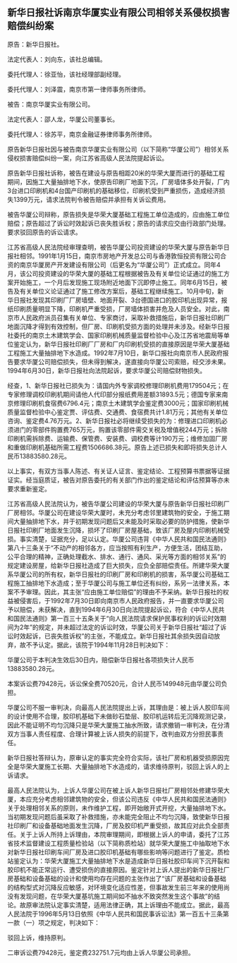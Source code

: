## 新华日报社诉南京华厦实业有限公司相邻关系侵权损害赔偿纠纷案

原告：新华日报社。

法定代表人：刘向东，该社总编辑。

委托代理人：徐亚怡，该社经理部副经理。

委托代理人：刘泽震，南京市第一律师事务所律师。

被告：南京华厦实业有限公司。

法定代表人：邵人龙，华厦公司董事长。

委托代理人：徐苏平，南京金融证券律师事务所律师。

原告新华日报社因与被告南京华厦实业有限公司（以下简称“华厦公司”）相邻关系侵权损害赔偿纠纷一案，向江苏省高级人民法院提起诉讼。

原告新华日报社诉称，被告在建设与原告相距20米的华荣大厦而进行的基础工程期间，因施工大量抽排地下水，使原告印刷厂地面下沉，厂房墙体多处开裂，厂内3台进口印刷机和4台国产印刷机的基础移位，印刷机受到严重损伤，造成经济损失1399万元，请求法院判令被告赔偿并承担有关诉讼费用。

被告华厦公司辩称，原告损失是华荣大厦基础工程施工单位造成的，应由施工单位赔偿；原告超过了诉讼时效起诉已丧失胜诉权；原告的请求应交由行政部门处理。要求驳回原告的诉讼请求。

江苏省高级人民法院经审理查明，被告华厦公司投资建设的华荣大厦与原告新华日报社相邻。1991年1月15日，南京市房地产开发总公司与香港敦恒投资有限公司合资的南京华厦房产开发建设有限公司（后更名为“华厦公司”）正式成立。同年4月，该公司投资建设的华荣大厦的基础工程根据被告及有关单位论证通过的施工方案开始施工，一个月后发现施工现场附近地面下沉即停止施工。同年6月15日，被告及有关单位义论证通过了施工修改方案后，基础工程继续施工。10月中旬，新华日报社发现其印刷厂厂房墙壁、地面开裂、3台德国进口的胶印机出现异常，报纸印刷质量明显下降，印刷机严重受损，厂房墙体损害并危及人员安全。对此，南京市人民政府派员召集有关单位、专家商讨，采取补救措施后，新华日报社印刷厂地面沉降才得到有效控制，但厂房、印刷机受损方面的处理并未涉及。经新华日报社委托的南京土木建筑学会、国家印刷机械质量监督检验中心及江苏省地震局等单位鉴定认为，新华日报社印刷厂厂房和厂内印刷机受损的直接原因是华荣大厦基础工程施工大量抽排地下水造成。1992年7月10日，新华口报社向南京市人民政府报告要求华厦公司赔偿损失，但未得到解决，遂直接向华厦公司索赔，经交涉未果。1994年6月30日，新华日报社向法院起诉，要求华厦公司赔偿财物损失。

经查，1、新华日报社已损失为：请国内外专家调校修理印刷机费用179504元；在专家修理调校印刷机期间请他人代印部分报纸费用差额31893.5元；德国专家来南京修理印刷机食宿费6796.4元；南京土木建筑学会鉴定费3000元；国家印刷机械质量监督检验中心鉴定贾、评估费、交通费、食宿费共计1.81万元；其他有关单位咨询、鉴定费4.76万元。2、新华日报社必将继续受损失的为：修理进口印刷机必须进门的零部件购置费765万元，购置该零部件需交关税及增值税244万元；拆除印刷机需拆除费、运输费、保管费、安装费、调校费等计190万元；维修加固厂房和重做印刷机基础所需工程费1506686.38元。原告上述已损失和即将损失总计人民币13883580.28元。

以上事实，有双方当事人陈述、有关证人证言、鉴定结论、工程预算书票据等证据证实。经当庭质证，被告对原告委托的有关部门作出的鉴定结论和评估预算等亦未要求重新鉴定。

江苏省高级人民法院认为，被告华厦公司建设的华荣大厦与原告新华日报社印刷厂厂房相邻。华厦公司在建设华荣大厦时，未充分考虑邻里建筑物的安全，于施工期间大量抽排地下水，并于初期发现问题后又未能及时采取必要的防护措施，使新华日报社印刷厂地面发生沉降，损坏了印刷厂房屋基础，致该厂房及屋内印刷机械受损。事实清楚，证据充分，足以认定。华厦公司违背《中华人民共和国民法通则》第八十三条关于“不动产的相邻各方，应当按照有利生产，方便生活，团结互助，公平合理的精神，正确处理截水、排水、通行、通风、采光等方面的相邻关系”的规定建设房屋，给新华日报社造成了巨大损失，应负全部赔偿责任。所建华荣大厦系华厦公司的所有权，新华日报社的印刷厂房和印刷机的损害，系华厦公司基础工程施工抽排地下水造成；至于华厦公司与施工单位还有纠纷，系另一法律关系，本案不予审理。因此，其主张“应由施工单位赔偿”的理由不予采纳。新华日报社的权益被侵害后，于1992年7月30日即向南京市人民政府报告，并一直要求华厦公司予以赔偿，未获解决，直到1994年6月30日向法院提起诉讼，符合《中华人民共和国民法通则》第一百三十五条关于“向人民法院请求保护民事权利的诉讼时效期间为2年”的规定，并未超过法定的诉讼时效，华厦公司关于新华日报社“超过了诉讼时效起诉，已丧失胜诉权”的主张，不能成立。新华日报社其余损失因自动放弃，故不予认定。据此，该院于1994年11月28日判决如下：

华厦公司于本判决生效后30日内，赔偿新华日报社各项损失计人民币13883580.28元。

本案诉讼费79428元，诉讼保全费70520元，合计人民币149948元由华厦公司负担。

华厦公司不服一审判决，向最高人民法院提出上诉，其理由是：被上诉人胶印车间的设计使用不合理，胶印机基础下未做砂石垫层、胶印机运转后无沉降观测记录，因此不能证明不均匀沉降只是华荣大厦施工抽水所致，请求撤销一审判决，在分清双方当事人责任程度、合理计算被上诉人损失的前提下，改判由双方分担民事责任。

新华日报社答辩认为，原审认定的事实完全符合实际，该社厂房和机器受损原因完全是华荣大厦施工长期、大量抽排地下水造成的，请求维待原判，驳回上诉人的上诉请求。

最高人民法院认为，上诉人华厦公司在被上诉人新华日报社厂房相邻处修建华荣大厦，本应充分考虑相邻建筑物的安全，但该公司违反《中华人民共和国民法通则》关于处理相邻关系的原则，未作维护工程，即开始敞开式开挖，大量抽排地下水。当初期发现问题后虽采取了补救措施，亦未能完全阻止不均匀沉降，致使新华日报社印刷厂和设备基础地面发生沉降，厂房及胶印机严重受损，故其应对此负全部责任。关于上诉人所持上诉理由，本院审理期间，即根据上诉人的申请，委托了江苏省技术监督建设工程质量检验站（以下简称质检站）就华荣大厦施工中抽取地下水对新华日报社印刷车间厂房及进口胶印机基础有哪些影响等问题进行了鉴定。质检站鉴定认为：华荣大厦施工大量抽排地下水是造成新华日报社胶印车间下沉开裂和胶印机不能正常运行、遭受损伤的直接原因。鉴定针对上诉人提出的新华日报社厂房基础和设备基础的设计和使用均存在问题的主张作出了“该厂房基础和设备基础的结构型式对沉降反应敏感，对环境变化适应性差，但事故发生前三年来的使用尚没有发现问题，在华荣大厦基坑施工期间如不抽水不致突然发生这个事故”的结论。故原审法院认定事实清楚，适用法律正确，其上诉理由不能成立。据此，最高人民法院于1996年5月13日依照《中华人民共和国民事诉讼法》第一百五十三条第一款（一）项之规定，判决如下：

驳回上诉，维持原判。

二审诉讼费79428元，鉴定费232751.7元均由上诉人华厦公司承担。

